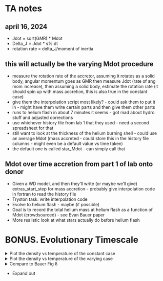 
# TA notes

## april 16, 2024
* Jdot = sqrt(G*M*R) * Mdot
* Delta_J = Jdot * s% dt
* rotation rate = delta_J/moment of inertia


## this will actually be the varying Mdot procedure
* measure the rotation rate of the accretor, assuming it rotates as a solid body, angular momentum goes as GMR then measure Jdot (rate of ang mom increase), then assuming a solid body, estimate the rotation rate (it should spin up with mass accretion, this is also true in the constant case)
* give them the interpolation script most likely? - could ask them to put it in - might have them write certain parts and then give them other parts
* runs to helium flash in about 7 minutes it seems - got mad about hydro stuff and adjusted corrections
* use whichever history file from lab 1 that they used - need a second spreadsheet for that
* still want to look at the thickness of the helium burning shell - could use an average Mdot (mass accreted - could store this in the history file columns - might even be a default value vs time taken)
* the default one is called star_Mdot - can simply call that


## Mdot over time accretion from part 1 of lab onto donor
* Given a WD model, and then they’ll write (or maybe we’ll give) extras_start_step for mass accretion - probably give interpolation code in fortran to read the history file
* Tryston task: write interpolation code
* Evolve to helium flash - maybe (if possible)
* Goal is to record the total helium mass at helium flash as a function of Mdot (crowdsourced) - see Evan Bauer paper
* More realistic look at what stars actually do before helium flash


# BONUS. Evolutionary Timescale
<task><details><summary>Plot the density vs temperature of the constant case</summary></details></task>
<task><details><summary>Plot the density vs temperature of the varying case</summary></details></task>
<task><details><summary>Compare to Bauer Fig 8</summary></details></task>
* Expand out